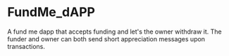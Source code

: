 # FundMe_dAPP
A fund me dapp that accepts funding and let's the owner withdraw it. The funder and owner can both send short appreciation messages upon transactions.
